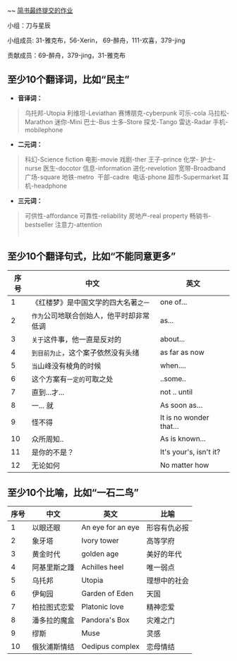 ~~ [简书最终提交的作业](http://www.jianshu.com/p/eb9023d9579a)


小组：刀与星辰

小组成员: 31-雅克布，56-Xerin， 69-醉舟，111-欢喜，379-jing

贡献成员：69-醉舟，379-jing，31-雅克布

## 至少10个翻译词，比如“民主”
- **音译词：**
> 乌托邦-Utopia 利维坦-Leviathan 赛博朋克-cyberpunk  可乐-cola 马拉松-Marathon 迷你-Mini 巴士-Bus 士多-Store 探戈-Tango 雷达-Radar 手机-mobilephone
- **二元词：**
>科幻-Science fiction 电影-movie 戏剧-ther 王子-prince 化学- 护士-nurse 医生-docotor 信息-information 进化-revelotion 宽带-Broadband  广场-square 地铁-metro  干部-cadre  电话-phone 超市-Supermarket 耳机-headphone
- **三元词：**
> 可供性-affordance 可靠性-reliability 房地产-real property 畅销书-bestseller  注意力-attention  
 
## 至少10个翻译句式，比如“不能同意更多”
序号|中文|英文|
---|---|---
1|《红楼梦》是中国文学的四大名著`之一`  | one of...
2|`作为`公司地联合创始人，他平时却非常低调 | as...
3|`关于`这件事，他一直是反对的 | about...
4|`到目前为止`，这个案子依然没有头绪 | as far as now
5|`当`山峰没有棱角的时候 | when....
6| 这个方案有``一定的``可取之处 | ..some..
7|直到...才... | not .. until
8|一... 就 | As soon as…
9|怪不得 | It is no wonder that…
10|众所周知.. | As is known...
11|是你的不是？|It's your's, isn't it?
12|无论如何|No matter how

## 至少10个比喻，比如“一石二鸟”
序号|中文|英文|比喻|
---|---|---|---|
1|以眼还眼|An eye for an eye|形容有仇必报
2|象牙塔|Ivory tower| 高等学府
3|黄金时代|golden age| 美好的年代
4|阿基里斯之踵|Achilles heel|唯一弱点
5|乌托邦|Utopia|理想中的社会
6|伊甸园|Garden of Eden|天国
7|柏拉图式恋爱|Platonic love|精神恋爱
8|潘多拉的魔盒|Pandora's Box|灾难之门
9|缪斯|Muse|灵感
10|俄狄浦斯情结 | Oedipus complex | 恋母情结